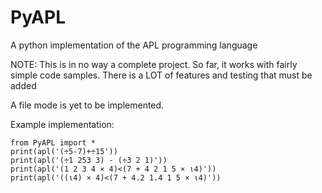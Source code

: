 # PyAPL
A python implementation of the APL programming language

NOTE: This is in no way a complete project. So far, it works with fairly simple code samples. There is a LOT of features and testing that must be added

A file mode is yet to be implemented.

Example implementation:

    from PyAPL import *
    print(apl('(÷5-7)+÷15'))
    print(apl('(÷1 253 3) - (÷3 2 1)'))
    print(apl('(1 2 3 4 × 4)<(7 + 4 2 1 5 × ⍳4)'))
    print(apl('((⍳4) × 4)<(7 + 4.2 1.4 1 5 × ⍳4)'))